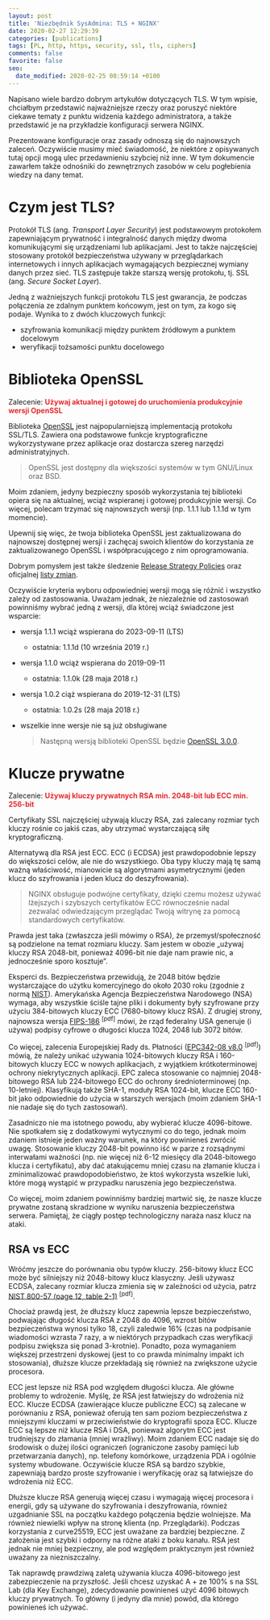 ```yaml
---
layout: post
title: 'Niezbędnik SysAdmina: TLS + NGINX'
date: 2020-02-27 12:29:39
categories: [publications]
tags: [PL, http, https, security, ssl, tls, ciphers]
comments: false
favorite: false
seo:
  date_modified: 2020-02-25 08:59:14 +0100
---
```


Napisano wiele bardzo dobrym artykułów dotyczących TLS. W tym wpisie, chciałbym przedstawić najważniejsze rzeczy oraz poruszyć niektóre ciekawe tematy z punktu widzenia każdego administratora, a także przedstawić je na przykładzie konfiguracji serwera NGINX.

Prezentowane konfiguracje oraz zasady odnoszą się do najnowszych zaleceń. Oczywiście musimy mieć świadomość, że niektóre z opisywanych tutaj opcji mogą ulec przedawnieniu szybciej niż inne. W tym dokumencie zawarłem także odnośniki do zewnętrznych zasobów w celu pogłebienia wiedzy na dany temat.

# Czym jest TLS?

Protokół TLS (ang. _Transport Layer Security_) jest podstawowym protokołem zapewniającym prywatność i integralność danych między dwoma komunikującymi się urządzeniami lub aplikacjami. Jest to także najczęściej stosowany protokół bezpieczeństwa używany w przeglądarkach internetowych i innych aplikacjach wymagających bezpiecznej wymiany danych przez sieć. TLS zastępuje także starszą wersję protokołu, tj. SSL (ang. _Secure Socket Layer_).

Jedną z ważniejszych funkcji protokołu TLS jest gwarancja, że podczas połączenia ze zdalnym punktem końcowym, jest on tym, za kogo się podaje. Wynika to z dwóch kluczowych funkcji:

- szyfrowania komunikacji między punktem źródłowym a punktem docelowym
- weryfikacji tożsamości punktu docelowego

# Biblioteka OpenSSL

Zalecenie: <font color="#e5282d"><b>Używaj aktualnej i gotowej do uruchomienia produkcyjnie wersji OpenSSL</b></font>

Biblioteka [OpenSSL](https://www.openssl.org/) jest najpopularniejszą implementacją protokołu SSL/TLS. Zawiera ona podstawowe funkcje kryptograficzne wykorzystywane przez aplikacje oraz dostarcza szereg narzędzi administratyjnych.

  > OpenSSL jest dostępny dla większości systemów w tym GNU/Linux oraz BSD.

Moim zdaniem, jedyny bezpieczny sposób wykorzystania tej biblioteki opiera się na aktualnej, wciąż wspieranej i gotowej produkcyjnie wersji. Co więcej, polecam trzymać się najnowszych wersji (np. 1.1.1 lub 1.1.1d w tym momencie).

Upewnij się więc, że twoja biblioteka OpenSSL jest zaktualizowana do najnowszej dostępnej wersji i zachęcaj swoich klientów do korzystania ze zaktualizowanego OpenSSL i współpracującego z nim oprogramowania.

Dobrym pomysłem jest także śledzenie [Release Strategy Policies](https://www.openssl.org/policies/releasestrat.html) oraz oficjalnej [listy zmian](https://www.openssl.org/news/changelog.html).

Oczywiście kryteria wyboru odpowiedniej wersji mogą się różnić i wszystko zależy od zastosowania. Uważam jednak, że niezależnie od zastosowań powinniśmy wybrać jedną z wersji, dla której wciąż świadczone jest wsparcie:

- wersja 1.1.1 wciąż wspierana do 2023-09-11 (LTS)
  - ostatnia: 1.1.1d (10 września 2019 r.)
- wersja 1.1.0 wciąż wspierana do 2019-09-11
  - ostatnia: 1.1.0k (28 maja 2018 r.)
- wersja 1.0.2 ciąż wspierana do 2019-12-31 (LTS)
  - ostatnia: 1.0.2s (28 maja 2018 r.)
- wszelkie inne wersje nie są już obsługiwane

  > Następną wersją biblioteki OpenSSL będzie [OpenSSL 3.0.0](https://blog.apnic.net/2019/10/21/openssl-3-0-accelerating-forwards/).

# Klucze prywatne

Zalecenie: <font color="#e5282d"><b>Używaj kluczy prywatnych RSA min. 2048-bit lub ECC min. 256-bit</b></font>

Certyfikaty SSL najczęściej używają kluczy RSA, zaś zalecany rozmiar tych kluczy rośnie co jakiś czas, aby utrzymać wystarczającą siłę kryptograficzną.

Alternatywą dla RSA jest ECC. ECC (i ECDSA) jest prawdopodobnie lepszy do większości celów, ale nie do wszystkiego. Oba typy kluczy mają tę samą ważną właściwość, mianowicie są algorytmami asymetrycznymi (jeden klucz do szyfrowania i jeden klucz do deszyfrowania).

  > NGINX obsługuje podwójne certyfikaty, dzięki czemu możesz używać lżejszych i szybszych certyfikatów ECC równocześnie nadal zezwalać odwiedzającym przeglądać Twoją witrynę za pomocą standardowych certyfikatów.

Prawda jest taka (zwłaszcza jeśli mówimy o RSA), że przemysł/społeczność są podzielone na temat rozmiaru kluczy. Sam jestem w obozie „używaj kluczy RSA 2048-bit, ponieważ 4096-bit nie daje nam prawie nic, a jednocześnie sporo kosztuje”.

Eksperci ds. Bezpieczeństwa przewidują, że 2048 bitów będzie wystarczające do użytku komercyjnego do około 2030 roku (zgodnie z normą [NIST](https://www.keylength.com/en/4/)). Amerykańska Agencja Bezpieczeństwa Narodowego (NSA) wymaga, aby wszystkie ściśle tajne pliki i dokumenty były szyfrowane przy użyciu 384-bitowych kluczy ECC (7680-bitowy klucz RSA). Z drugiej strony, najnowsza wersja [FIPS-186](https://nvlpubs.nist.gov/nistpubs/FIPS/NIST.FIPS.186-4.pdf) <sup>[pdf]</sup> mówi, że rząd federalny USA generuje (i używa) podpisy cyfrowe o długości klucza 1024, 2048 lub 3072 bitów.

Co więcej, zalecenia Europejskiej Rady ds. Płatności ([EPC342-08 v8.0](https://www.europeanpaymentscouncil.eu/sites/default/files/kb/file/2019-01/EPC342-08%20v8.0%20Guidelines%20on%20cryptographic%20algorithms%20usage%20and%20key%20management.pdf) <sup>[pdf]</sup>) mówią, że należy unikać używania 1024-bitowych kluczy RSA i 160-bitowych kluczy ECC w nowych aplikacjach, z wyjątkiem krótkoterminowej ochrony niekrytycznych aplikacji. EPC zaleca stosowanie co najmniej 2048-bitowego RSA lub 224-bitowego ECC do ochrony średnioterminowej (np. 10-letniej). Klasyfikują także SHA-1, moduły RSA 1024-bit, klucze ECC 160-bit jako odpowiednie do użycia w starszych wersjach (moim zdaniem SHA-1 nie nadaje się do tych zastosowań).

Zasadniczo nie ma istotnego powodu, aby wybierać klucze 4096-bitowe. Nie spotkałem się z dodatkowymi wytycznymi co do tego, jednak moim zdaniem istnieje jeden ważny warunek, na który powinieneś zwrócić uwagę. Stosowanie kluczy 2048-bit powinno iść w parze z rozsądnymi interwałami ważności (np. nie więcej niż 6-12 miesięcy dla 2048-bitowego klucza i certyfikatu), aby dać atakującemu mniej czasu na złamanie klucza i zminimalizować prawdopodobieństwo, że ktoś wykorzysta wszelkie luki, które mogą wystąpić w przypadku naruszenia jego bezpieczeństwa.

Co więcej, moim zdaniem powinniśmy bardziej martwić się, że nasze klucze prywatne zostaną skradzione w wyniku naruszenia bezpieczeństwa serwera. Pamiętaj, że ciągły postęp technologiczny naraża nasz klucz na ataki.

## RSA vs ECC

Wróćmy jeszcze do porównania obu typów kluczy. 256-bitowy klucz ECC może być silniejszy niż 2048-bitowy klucz klasyczny. Jeśli używasz ECDSA, zalecany rozmiar klucza zmienia się w zależności od użycia, patrz [NIST 800-57 (page 12, table 2-1)](https://nvlpubs.nist.gov/nistpubs/specialpublications/nist.sp.800-57pt3r1.pdf) <sup>[pdf]</sup>.

Chociaż prawdą jest, że dłuższy klucz zapewnia lepsze bezpieczeństwo, podwajając długość klucza RSA z 2048 do 4096, wzrost bitów bezpieczeństwa wynosi tylko 18, czyli zaledwie 16% (czas na podpisanie wiadomości wzrasta 7 razy, a w niektórych przypadkach czas weryfikacji podpisu zwiększa się ponad 3-krotnie). Ponadto, poza wymaganiem większej przestrzeni dyskowej (jest to co prawda minimalny impakt ich stosowania), dłuższe klucze przekładają się również na zwiększone użycie procesora.

ECC jest lepsze niż RSA pod względem długości klucza. Ale główne problemy to wdrożenie. Myślę, że RSA jest łatwiejszy do wdrożenia niż ECC. Klucze ECDSA (zawierające klucze publiczne ECC) są zalecane w porównaniu z RSA, ponieważ oferują ten sam poziom bezpieczeństwa z mniejszymi kluczami w przeciwieństwie do kryptografii spoza ECC. Klucze ECC są lepsze niż klucze RSA i DSA, ponieważ algorytm ECC jest trudniejszy do złamania (mniej wrażliwy). Moim zdaniem ECC nadaje się do środowisk o dużej ilości ograniczeń (ograniczone zasoby pamięci lub przetwarzania danych), np. telefony komórkowe, urządzenia PDA i ogólnie systemy wbudowane. Oczywiście klucze RSA są bardzo szybkie, zapewniają bardzo proste szyfrowanie i weryfikację oraz są łatwiejsze do wdrożenia niż ECC.

Dłuższe klucze RSA generują więcej czasu i wymagają więcej procesora i energii, gdy są używane do szyfrowania i deszyfrowania, również uzgadnianie SSL na początku każdego połączenia będzie wolniejsze. Ma również niewielki wpływ na stronę klienta (np. Przeglądarki). Podczas korzystania z curve25519, ECC jest uważane za bardziej bezpieczne. Z założenia jest szybki i odporny na różne ataki z boku kanału. RSA jest jednak nie mniej bezpieczny, ale pod względem praktycznym jest również uważany za niezniszczalny.

Tak naprawdę prawdziwą zaletą używania klucza 4096-bitowego jest zabezpieczenie na przyszłość. Jeśli chcesz uzyskać A + ze 100% s na SSL Lab (dla Key Exchange), zdecydowanie powinieneś użyć 4096 bitowych kluczy prywatnych. To główny (i jedyny dla mnie) powód, dla którego powinieneś ich używać.
